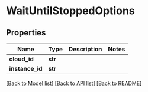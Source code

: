 # WaitUntilStoppedOptions

## Properties
Name | Type | Description | Notes
------------ | ------------- | ------------- | -------------
**cloud_id** | **str** |  | 
**instance_id** | **str** |  | 

[[Back to Model list]](../README.md#documentation-for-models) [[Back to API list]](../README.md#documentation-for-api-endpoints) [[Back to README]](../README.md)


